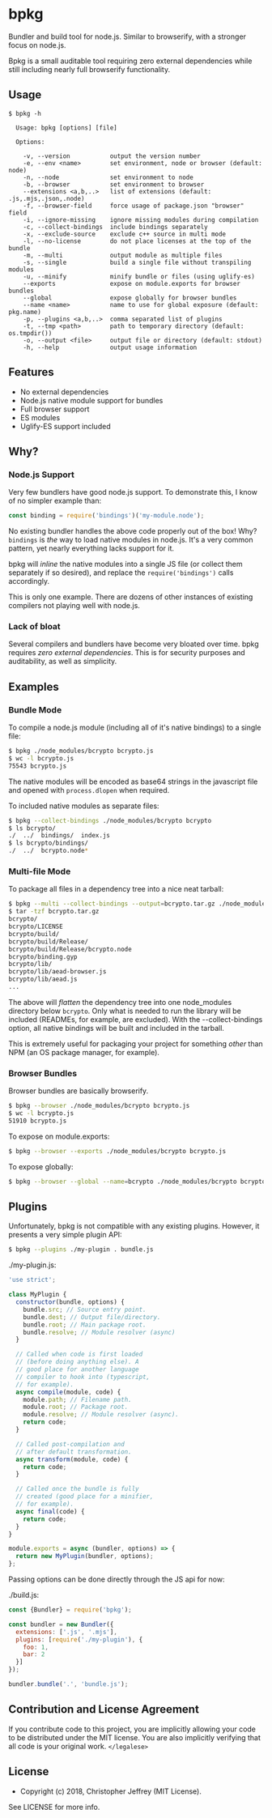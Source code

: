 # bpkg

Bundler and build tool for node.js. Similar to browserify, with a stronger
focus on node.js.

Bpkg is a small auditable tool requiring zero external dependencies while still
including nearly full browserify functionality.

## Usage

```
$ bpkg -h

  Usage: bpkg [options] [file]

  Options:

    -v, --version           output the version number
    -e, --env <name>        set environment, node or browser (default: node)
    -n, --node              set environment to node
    -b, --browser           set environment to browser
    --extensions <a,b,..>   list of extensions (default: .js,.mjs,.json,.node)
    -f, --browser-field     force usage of package.json "browser" field
    -i, --ignore-missing    ignore missing modules during compilation
    -c, --collect-bindings  include bindings separately
    -x, --exclude-source    exclude c++ source in multi mode
    -l, --no-license        do not place licenses at the top of the bundle
    -m, --multi             output module as multiple files
    -s, --single            build a single file without transpiling modules
    -u, --minify            minify bundle or files (using uglify-es)
    --exports               expose on module.exports for browser bundles
    --global                expose globally for browser bundles
    --name <name>           name to use for global exposure (default: pkg.name)
    -p, --plugins <a,b,..>  comma separated list of plugins
    -t, --tmp <path>        path to temporary directory (default: os.tmpdir())
    -o, --output <file>     output file or directory (default: stdout)
    -h, --help              output usage information
```

## Features

- No external dependencies
- Node.js native module support for bundles
- Full browser support
- ES modules
- Uglify-ES support included

## Why?

### Node.js Support

Very few bundlers have good node.js support. To demonstrate this, I know of no
simpler example than:

``` js
const binding = require('bindings')('my-module.node');
```

No existing bundler handles the above code properly out of the box! Why?
`bindings` is _the_ way to load native modules in node.js. It's a very common
pattern, yet nearly everything lacks support for it.

bpkg will _inline_ the native modules into a single JS file (or collect them
separately if so desired), and replace the `require('bindings')` calls
accordingly.

This is only one example. There are dozens of other instances of existing
compilers not playing well with node.js.

### Lack of bloat

Several compilers and bundlers have become very bloated over time.  bpkg
requires _zero external dependencies_. This is for security purposes and
auditability, as well as simplicity.

## Examples

### Bundle Mode

To compile a node.js module (including all of it's native bindings) to a single
file:

``` bash
$ bpkg ./node_modules/bcrypto bcrypto.js
$ wc -l bcrypto.js
75543 bcrypto.js
```

The native modules will be encoded as base64 strings in the javascript file and
opened with `process.dlopen` when required.

To included native modules as separate files:

``` bash
$ bpkg --collect-bindings ./node_modules/bcrypto bcrypto
$ ls bcrypto/
./  ../  bindings/  index.js
$ ls bcrypto/bindings/
./  ../  bcrypto.node*
```

### Multi-file Mode

To package all files in a dependency tree into a nice neat tarball:

``` bash
$ bpkg --multi --collect-bindings --output=bcrypto.tar.gz ./node_modules/bcrypto
$ tar -tzf bcrypto.tar.gz
bcrypto/
bcrypto/LICENSE
bcrypto/build/
bcrypto/build/Release/
bcrypto/build/Release/bcrypto.node
bcrypto/binding.gyp
bcrypto/lib/
bcrypto/lib/aead-browser.js
bcrypto/lib/aead.js
...
```

The above will _flatten_ the dependency tree into one node_modules directory
below `bcrypto`. Only what is needed to run the library will be included
(READMEs, for example, are excluded). With the --collect-bindings option, all
native bindings will be built and included in the tarball.

This is extremely useful for packaging your project for something _other_ than
NPM (an OS package manager, for example).

### Browser Bundles

Browser bundles are basically browserify.

``` bash
$ bpkg --browser ./node_modules/bcrypto bcrypto.js
$ wc -l bcrypto.js
51910 bcrypto.js
```

To expose on module.exports:

``` bash
$ bpkg --browser --exports ./node_modules/bcrypto bcrypto.js
```

To expose globally:

``` bash
$ bpkg --browser --global --name=bcrypto ./node_modules/bcrypto bcrypto.js
```

## Plugins

Unfortunately, bpkg is not compatible with any existing plugins.
However, it presents a very simple plugin API:

``` bash
$ bpkg --plugins ./my-plugin . bundle.js
```

./my-plugin.js:

``` js
'use strict';

class MyPlugin {
  constructor(bundle, options) {
    bundle.src; // Source entry point.
    bundle.dest; // Output file/directory.
    bundle.root; // Main package root.
    bundle.resolve; // Module resolver (async)
  }

  // Called when code is first loaded
  // (before doing anything else). A
  // good place for another language
  // compiler to hook into (typescript,
  // for example).
  async compile(module, code) {
    module.path; // Filename path.
    module.root; // Package root.
    module.resolve; // Module resolver (async).
    return code;
  }

  // Called post-compilation and
  // after default transformation.
  async transform(module, code) {
    return code;
  }

  // Called once the bundle is fully
  // created (good place for a minifier,
  // for example).
  async final(code) {
    return code;
  }
}

module.exports = async (bundler, options) => {
  return new MyPlugin(bundler, options);
};
```

Passing options can be done directly through the JS api for now:

./build.js:

``` js
const {Bundler} = require('bpkg');

const bundler = new Bundler({
  extensions: ['.js', '.mjs'],
  plugins: [require('./my-plugin'), {
    foo: 1,
    bar: 2
  }]
});

bundler.bundle('.', 'bundle.js');
```

## Contribution and License Agreement

If you contribute code to this project, you are implicitly allowing your code
to be distributed under the MIT license. You are also implicitly verifying that
all code is your original work. `</legalese>`

## License

- Copyright (c) 2018, Christopher Jeffrey (MIT License).

See LICENSE for more info.
